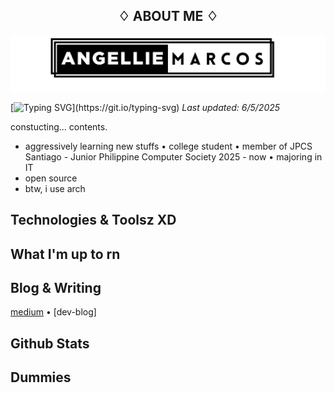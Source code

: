 <h2 align="center">
♢ ABOUT ME ♢
</h2>

![alt text](banner.png)

[![Typing SVG](https://readme-typing-svg.demolab.com?font=Fira+Code&pause=1000&width=435&lines=Hello%2C+World;Ange+of+the+Tech+Demons%2C+here.)](https://git.io/typing-svg)
_Last updated: 6/5/2025_

constucting... contents.

- aggressively learning new stuffs • college student • member of JPCS Santiago - Junior Philippine Computer Society 2025 - now • majoring in IT
- open source
- btw, i use arch

## Technologies & Toolsz XD

## What I'm up to rn

## Blog & Writing
[medium](https://medium.com/@chemixalyu04) • [dev-blog]

## Github Stats

## Dummies
<!--
**chemixalyu04/chemixalyu04** is a ✨ _special_ ✨ repository because its `README.md` (this file) appears on your GitHub profile.

Here are some ideas to get you started:
- 🔭 I’m currently working on ...
- 🌱 I’m currently learning ...
- 👯 I’m looking to collaborate on ...
- 🤔 I’m looking for help with ...
- 💬 Ask me about ...
- 📫 How to reach me: ...
- 😄 Pronouns: ...
- ⚡ Fun fact: ...
-->
